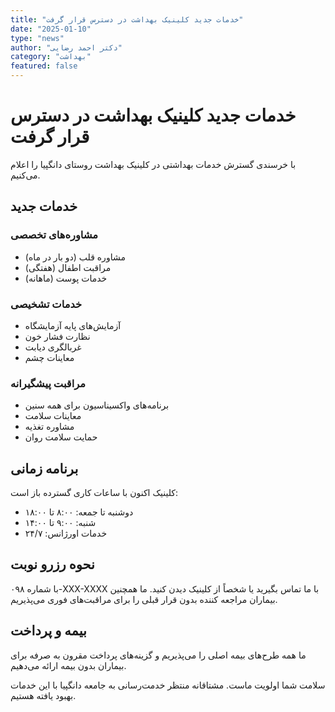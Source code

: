 ```yaml
---
title: "خدمات جدید کلینیک بهداشت در دسترس قرار گرفت"
date: "2025-01-10"
type: "news"
author: "دکتر احمد رضایی"
category: "بهداشت"
featured: false
---
```


# خدمات جدید کلینیک بهداشت در دسترس قرار گرفت

با خرسندی گسترش خدمات بهداشتی در کلینیک بهداشت روستای دانگپیا را اعلام می‌کنیم.

## خدمات جدید

### مشاوره‌های تخصصی
- مشاوره قلب (دو بار در ماه)
- مراقبت اطفال (هفتگی)
- خدمات پوست (ماهانه)

### خدمات تشخیصی
- آزمایش‌های پایه آزمایشگاه
- نظارت فشار خون
- غربالگری دیابت
- معاینات چشم

### مراقبت پیشگیرانه
- برنامه‌های واکسیناسیون برای همه سنین
- معاینات سلامت
- مشاوره تغذیه
- حمایت سلامت روان

## برنامه زمانی

کلینیک اکنون با ساعات کاری گسترده باز است:
- دوشنبه تا جمعه: ۸:۰۰ تا ۱۸:۰۰
- شنبه: ۹:۰۰ تا ۱۴:۰۰
- خدمات اورژانس: ۲۴/۷

## نحوه رزرو نوبت

با شماره ۰۹۸-XXX-XXXX با ما تماس بگیرید یا شخصاً از کلینیک دیدن کنید. ما همچنین بیماران مراجعه کننده بدون قرار قبلی را برای مراقبت‌های فوری می‌پذیریم.

## بیمه و پرداخت

ما همه طرح‌های بیمه اصلی را می‌پذیریم و گزینه‌های پرداخت مقرون به صرفه برای بیماران بدون بیمه ارائه می‌دهیم.

سلامت شما اولویت ماست. مشتاقانه منتظر خدمت‌رسانی به جامعه دانگپیا با این خدمات بهبود یافته هستیم.
